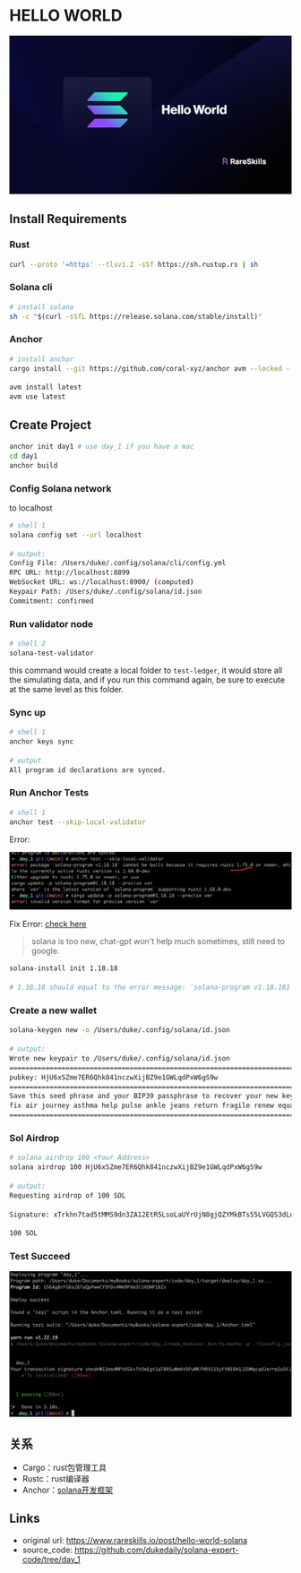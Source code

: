 # HELLO WORLD


![Solana Hello World](./assets/935a00_8b1bf6c7a2ec4a7a991c2334a103577c~mv2.jpg)

## Install Requirements

### Rust

```sh
curl --proto '=https' --tlsv1.2 -sSf https://sh.rustup.rs | sh
```

### Solana cli

```sh
# install solana
sh -c "$(curl -sSfL https://release.solana.com/stable/install)"
```

### Anchor

```sh
# install anchor
cargo install --git https://github.com/coral-xyz/anchor avm --locked --force

avm install latest
avm use latest
```

## Create Project

```sh
anchor init day1 # use day_1 if you have a mac
cd day1
anchor build
```

### Config Solana network

to localhost

```sh
# shell 1
solana config set --url localhost

# output: 
Config File: /Users/duke/.config/solana/cli/config.yml
RPC URL: http://localhost:8899
WebSocket URL: ws://localhost:8900/ (computed)
Keypair Path: /Users/duke/.config/solana/id.json
Commitment: confirmed
```

### Run validator node

```sh
# shell 2
solana-test-validator
```

this command would create a local folder to `test-ledger`, it would store all the simulating data, and if you run this command again, be sure to execute at the same level as this folder.

### Sync up

```sh
# shell 1
anchor keys sync

# output
All program id declarations are synced.
```

### Run Anchor Tests

```sh
# shell 1
anchor test --skip-local-validator
```

Error:

![image-20240720105510491](./assets/image-20240720105510491.png)

Fix Error:  [check here](https://solana.stackexchange.com/questions/9930/error-package-solana-program-v1-18-1-cannot-be-built-because-it-requires-rust/9982#comment8105_9982)

> solana is too new, chat-gpt won't help much sometimes, still need to google.

```sh
solana-install init 1.18.18

# 1.18.18 should equal to the error message: `solana-program v1.18.181`
```

### Create a new wallet

```sh
solana-keygen new -o /Users/duke/.config/solana/id.json

# output:
Wrote new keypair to /Users/duke/.config/solana/id.json
========================================================================
pubkey: HjU6xSZme7ER6Qhk841nczwXijBZ9e1GWLqdPxW6gS9w
========================================================================
Save this seed phrase and your BIP39 passphrase to recover your new keypair:
fix air journey asthma help pulse ankle jeans return fragile renew equal
========================================================================
```

### Sol Airdrop

```sh
# solana airdrop 100 <Your Address>
solana airdrop 100 HjU6xSZme7ER6Qhk841nczwXijBZ9e1GWLqdPxW6gS9w

# output:
Requesting airdrop of 100 SOL

Signature: xTrkhn7tad5tMMS9dn3ZA12EtR5LsoLaUYrUjN8gjQZYMkBTs55LVGQS3dLuKbRmMoXoWLWiToY2ReQJwBcMZgc

100 SOL
```

### Test Succeed

![image-20240720122344088](./assets/image-20240720122344088.png)



## 关系

- Cargo：rust包管理工具
- Rustc：rust编译器
- Anchor：[solana开发框架](https://www.anchor-lang.com/)


## Links
- original url: https://www.rareskills.io/post/hello-world-solana
- source_code: https://github.com/dukedaily/solana-expert-code/tree/day_1